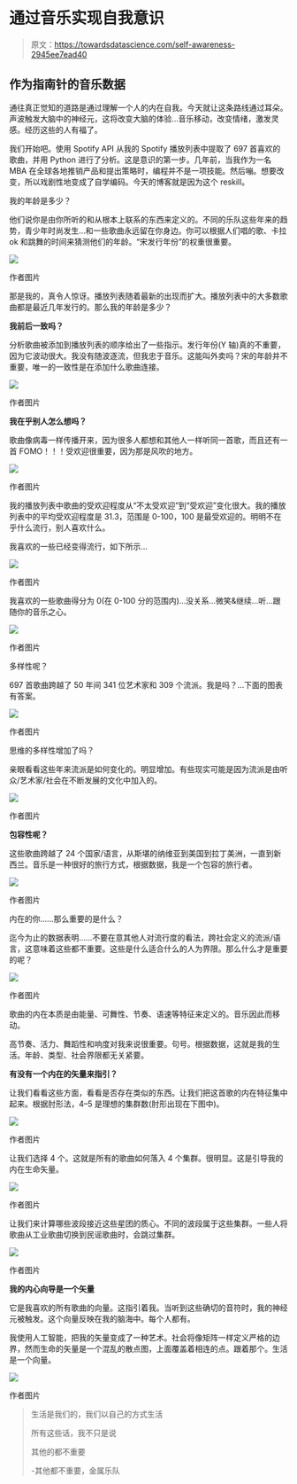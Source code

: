 # 通过音乐实现自我意识

> 原文：<https://towardsdatascience.com/self-awareness-2945ee7ead40>

## 作为指南针的音乐数据

通往真正觉知的道路是通过理解一个人的内在自我。今天就让这条路线通过耳朵。声波触发大脑中的神经元，这将改变大脑的体验…音乐移动，改变情绪，激发灵感。经历这些的人有福了。

我们开始吧。使用 Spotify API 从我的 Spotify 播放列表中提取了 697 首喜欢的歌曲，并用 Python 进行了分析。这是意识的第一步。几年前，当我作为一名 MBA 在全球各地推销产品和提出策略时，编程并不是一项技能。然后嘣。想要改变，所以戏剧性地变成了自学编码。今天的博客就是因为这个 reskill。

我的年龄是多少？

他们说你是由你所听的和从根本上联系的东西来定义的。不同的乐队这些年来的趋势，青少年时尚发生…和一些歌曲永远留在你身边。你可以根据人们唱的歌、卡拉 ok 和跳舞的时间来猜测他们的年龄。“宋发行年份”的权重很重要。

![](img/e9698876c72e888bfe5920e6eeca3455.png)

作者图片

那是我的，真令人惊讶。播放列表随着最新的出现而扩大。播放列表中的大多数歌曲都是最近几年发行的。那么我的年龄是多少？

**我前后一致吗？**

分析歌曲被添加到播放列表的顺序给出了一些指示。发行年份(Y 轴)真的不重要，因为它波动很大。我没有随波逐流，但我忠于音乐。这能叫外卖吗？宋的年龄并不重要，唯一的一致性是在添加什么歌曲连接。

![](img/6e5406f5ee1e808c314e025160c8bca3.png)

作者图片

**我在乎别人怎么想吗？**

歌曲像病毒一样传播开来，因为很多人都想和其他人一样听同一首歌，而且还有一首 FOMO！！！受欢迎很重要，因为那是风吹的地方。

![](img/3739c2f45282f63ca8e19612e6d87734.png)

作者图片

我的播放列表中歌曲的受欢迎程度从“不太受欢迎”到“受欢迎”变化很大。我的播放列表中的平均受欢迎程度是 31.3，范围是 0-100，100 是最受欢迎的。明明不在乎什么流行，别人喜欢什么。

我喜欢的一些已经变得流行，如下所示…

![](img/f1946ad94428b4a157e90ff0e1f25276.png)

作者图片

我喜欢的一些歌曲得分为 0(在 0-100 分的范围内)…没关系…微笑&继续…听…跟随你的音乐之心。

![](img/e8d2ac15d3109d383784e3f5291a2529.png)

作者图片

多样性呢？

697 首歌曲跨越了 50 年间 341 位艺术家和 309 个流派。我是吗？…下面的图表有答案。

![](img/5fe1bb8347b18fb53cc1bf21ea2f8f7c.png)

作者图片

思维的多样性增加了吗？

亲眼看看这些年来流派是如何变化的。明显增加。有些现实可能是因为流派是由听众/艺术家/社会在不断发展的文化中加入的。

![](img/0facea94151a8d64c4473765565c1a14.png)

作者图片

**包容性呢？**

这些歌曲跨越了 24 个国家/语言，从斯堪的纳维亚到美国到拉丁美洲，一直到新西兰。音乐是一种很好的旅行方式，根据数据，我是一个包容的旅行者。

![](img/b76ced72f6971548dab5dad072af0281.png)

作者图片

内在的你……那么重要的是什么？

迄今为止的数据表明……不要在意其他人对流行度的看法，跨社会定义的流派/语言，这意味着这些都不重要。这些是什么适合什么的人为界限。那么什么才是重要的呢？

![](img/dc1107dcadc87b09c615832b9ff21893.png)

作者图片

歌曲的内在本质是由能量、可舞性、节奏、语速等特征来定义的。音乐因此而移动。

高节奏、活力、舞蹈性和响度对我来说很重要。句号。根据数据，这就是我的生活。年龄、类型、社会界限都无关紧要。

**有没有一个内在的矢量来指引？**

让我们看看这些方面，看看是否存在类似的东西。让我们把这首歌的内在特征集中起来。根据肘形法，4–5 是理想的集群数(肘形出现在下图中)。

![](img/1ede172991c8b4a56b7602952ca00328.png)

作者图片

让我们选择 4 个。这就是所有的歌曲如何落入 4 个集群。很明显。这是引导我的内在生命矢量。

![](img/1e76dd086951f7718c89d7ce24edd086.png)

作者图片

让我们来计算哪些波段接近这些星团的质心。不同的波段属于这些集群。一些人将歌曲从工业歌曲切换到民谣歌曲时，会跳过集群。

![](img/4a262e42729eab810e4aed30a54bf989.png)

作者图片

**我的内心向导是一个矢量**

它是我喜欢的所有歌曲的向量。这指引着我。当听到这些确切的音符时，我的神经元被触发。这个向量反映在我的脑海中。每个人都有。

我使用人工智能，把我的矢量变成了一种艺术。社会将像矩阵一样定义严格的边界，然而生命的矢量是一个混乱的散点图，上面覆盖着相连的点。跟着那个。生活是一个向量。

![](img/641e70961aabbbae5af24dbe715b1124.png)

作者图片

> 生活是我们的，我们以自己的方式生活
> 
> 所有这些话，我不只是说
> 
> 其他的都不重要
> 
> -其他都不重要，金属乐队